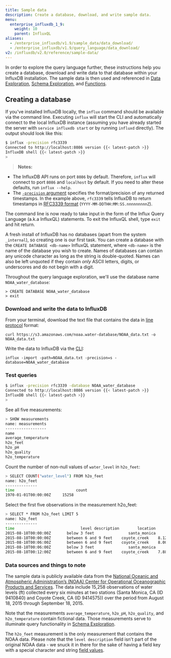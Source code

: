 ```yaml
---
title: Sample data
description: Create a database, download, and write sample data.
menu:
  enterprise_influxdb_1_9:
    weight: 10
    parent: InfluxQL
aliases:
  - /enterprise_influxdb/v1.9/sample_data/data_download/
  - /enterprise_influxdb/v1.9/query_language/data_download/
v2: /influxdb/v2.0/reference/sample-data/
---
```


In order to explore the query language further, these instructions help you create a database,
download and write data to that database within your InfluxDB installation.
The sample data is then used and referenced in [Data Exploration](../../query_language/data_exploration/),
[Schema Exploration](../../query_language/schema_exploration/), and [Functions](../../query_language/functions/).

## Creating a database

If you've installed InfluxDB locally, the `influx` command should be available via the command line.
Executing `influx` will start the CLI and automatically connect to the local InfluxDB instance
(assuming you have already started the server with `service influxdb start` or by running `influxd` directly).
The output should look like this:

```bash
$ influx -precision rfc3339
Connected to http://localhost:8086 version {{< latest-patch >}}
InfluxDB shell {{< latest-patch >}}
>
```

> **Notes:**
>
* The InfluxDB API runs on port `8086` by default.
Therefore, `influx` will connect to port `8086` and `localhost` by default.
If you need to alter these defaults, run `influx --help`.
* The [`-precision` argument](/enterprise_influxdb/v1.9/tools/influx-cli/use-influx/#influx-arguments) specifies the format/precision of any returned timestamps.
In the example above, `rfc3339` tells InfluxDB to return timestamps in [RFC3339 format](https://www.ietf.org/rfc/rfc3339.txt) (`YYYY-MM-DDTHH:MM:SS.nnnnnnnnnZ`).

The command line is now ready to take input in the form of the Influx Query Language (a.k.a InfluxQL) statements.
To exit the InfluxQL shell, type `exit` and hit return.

A fresh install of InfluxDB has no databases (apart from the system `_internal`),
so creating one is our first task.
You can create a database with the `CREATE DATABASE <db-name>` InfluxQL statement,
where `<db-name>` is the name of the database you wish to create.
Names of databases can contain any unicode character as long as the string is double-quoted.
Names can also be left unquoted if they contain _only_ ASCII letters,
digits, or underscores and do not begin with a digit.

Throughout the query language exploration, we'll use the database name `NOAA_water_database`:

```
> CREATE DATABASE NOAA_water_database
> exit
```

### Download and write the data to InfluxDB

From your terminal, download the text file that contains the data in [line protocol](/enterprise_influxdb/v1.9/concepts/glossary/#influxdb-line-protocol) format:
```
curl https://s3.amazonaws.com/noaa.water-database/NOAA_data.txt -o NOAA_data.txt
```

Write the data to InfluxDB via the [CLI](../../tools/use-influx/):
```
influx -import -path=NOAA_data.txt -precision=s -database=NOAA_water_database
```

### Test queries
```bash
$ influx -precision rfc3339 -database NOAA_water_database
Connected to http://localhost:8086 version {{< latest-patch >}}
InfluxDB shell {{< latest-patch >}}
>
```

See all five measurements:
```bash
> SHOW measurements
name: measurements
------------------
name
average_temperature
h2o_feet
h2o_pH
h2o_quality
h2o_temperature
```

Count the number of non-null values of `water_level` in `h2o_feet`:
```bash
> SELECT COUNT("water_level") FROM h2o_feet
name: h2o_feet
--------------
time			               count
1970-01-01T00:00:00Z	 15258
```

Select the first five observations in the measurement h2o_feet:

```bash
> SELECT * FROM h2o_feet LIMIT 5
name: h2o_feet
--------------
time			                 level description	      location	       water_level
2015-08-18T00:00:00Z	   below 3 feet		          santa_monica	   2.064
2015-08-18T00:00:00Z	   between 6 and 9 feet	   coyote_creek	   8.12
2015-08-18T00:06:00Z	   between 6 and 9 feet	   coyote_creek	   8.005
2015-08-18T00:06:00Z	   below 3 feet		          santa_monica	   2.116
2015-08-18T00:12:00Z	   between 6 and 9 feet	   coyote_creek	   7.887
```

### Data sources and things to note
The sample data is publicly available data from the [National Oceanic and Atmospheric Administration’s (NOAA) Center for Operational Oceanographic Products and Services](http://tidesandcurrents.noaa.gov/stations.html?type=Water+Levels).
The data include 15,258 observations of water levels (ft) collected every six minutes at two stations (Santa Monica, CA (ID 9410840) and Coyote Creek, CA (ID 9414575)) over the period from August 18, 2015 through September 18, 2015.

Note that the measurements `average_temperature`, `h2o_pH`, `h2o_quality`, and `h2o_temperature` contain fictional data.
Those measurements serve to illuminate query functionality in [Schema Exploration](../../query_language/schema_exploration/).


The `h2o_feet` measurement is the only measurement that contains the NOAA data.
Please note that the `level description` field isn't part of the original NOAA data - we snuck it in there for the sake of having a field key with a special character and string [field values](../../concepts/glossary/#field-value).
